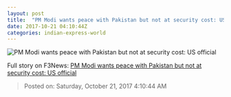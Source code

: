 ```yaml
---
layout: post
title:  "PM Modi wants peace with Pakistan but not at security cost: US official"
date: 2017-10-21 04:10:44Z
categories: indian-express-world
---
```


![PM Modi wants peace with Pakistan but not at security cost: US official](http://images.indianexpress.com/2017/10/na.jpg?w=759)




Full story on F3News: [PM Modi wants peace with Pakistan but not at security cost: US official](http://www.f3nws.com/n/WP2m2)

> Posted on: Saturday, October 21, 2017 4:10:44 AM
